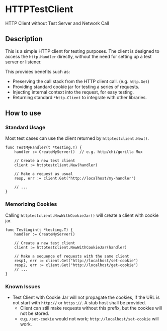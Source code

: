 # HTTPTestClient
HTTP Client without Test Server and Network Call

## Description
This is a simple HTTP client for testing purposes.
The client is designed to access the `http.Handler` directly, without the need for setting up a test server or listener.

This provides benefits such as:
- Preserving the call stack from the HTTP client call. (e.g. `http.Get`)
- Providing standard cookie jar for testing a series of requests.
- Injecting internal context into the request, for easy testing.
- Returning standard `*http.Client` to integrate with other libraries.

## How to use

### Standard Usage
Most test cases can use the client returned by `httptestclient.New()`.
```golang
func TestMyHandler(t *testing.T) {
    handler := CreateMyServer()  // e.g. http/chi/gorilla Mux
	
	// Create a new test client
    client := httptestclient.New(handler)

    // Make a request as usual
    resp, err := client.Get("http://localhost/my-handler")
	
	// ...
}
```

### Memorizing Cookies
Calling `httptestclient.NewWithCookieJar()` will create a client with cookie jar.
```golang
func TestLogin(t *testing.T) {
    handler := CreateMyServer()
	
	// Create a new test client
    client := httptestclient.NewWithCookieJar(handler)

    // Make a sequence of requests with the same client
    resp1, err := client.Get("http://localhost/set-cookie")
	resp2, err := client.Get("http://localhost/get-cookie")
	// ...
}
```

### Known Issues
- Test Client with Cookie Jar will not propagate the cookies, if the URL is not start with `http://` or `https://`. A stub host shall be provided.
  - Client can still make requests without this prefix, but the cookies will not be stored.
  - e.g. `/set-cookie` would not work; `http://localhost/set-cookie` will work.
  